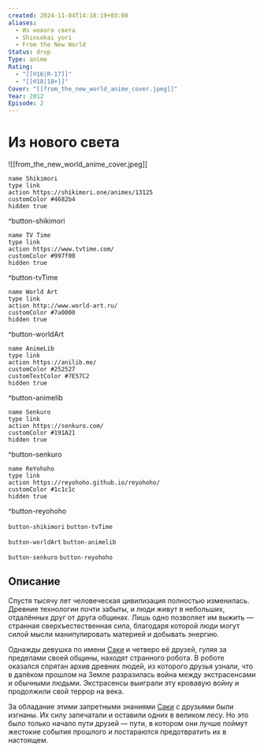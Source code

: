 ```yaml
---
created: 2024-11-04T14:18:19+03:00
aliases:
  - Из нового света
  - Shinsekai yori
  - From the New World
Status: drop
Type: anime
Rating:
  - "[[®️16|R-17]]"
  - "[[®️18|18+]]"
Cover: "[[from_the_new_world_anime_cover.jpeg]]"
Year: 2012
Episode: 2
---
```


# Из нового света

![[from_the_new_world_anime_cover.jpeg]]

```button
name Shikimori
type link
action https://shikimori.one/animes/13125
customColor #4682b4
hidden true
```
^button-shikimori

```button
name TV Time
type link
action https://www.tvtime.com/
customColor #997f00
hidden true
```
^button-tvTime

```button
name World Art
type link
action http://www.world-art.ru/
customColor #7a0000
hidden true
```
^button-worldArt

```button
name AnimeLib
type link
action https://anilib.me/
customColor #252527
customTextColor #7E57C2
hidden true
```
^button-animelib

```button
name Senkuro
type link
action https://senkuro.com/
customColor #191A21
hidden true
```
^button-senkuro

```button
name ReYohoho
type link
action https://reyohoho.github.io/reyohoho/
customColor #1c1c1c
hidden true
```
^button-reyohoho

`button-shikimori` `button-tvTime`

`button-worldArt` `button-animelib`

`button-senkuro` `button-reyohoho`

## Описание

Спустя тысячу лет человеческая цивилизация полностью изменилась. Древние технологии почти забыты, и люди живут в небольших, отдалённых друг от друга общинах. Лишь одно позволяет им выжить — странная сверхъестественная сила, благодаря которой люди могут силой мысли манипулировать материей и добывать энергию.

Однажды девушка по имени [Саки](https://shikimori.one/characters/z57569-saki-watanabe) и четверо её друзей, гуляя за пределами своей общины, находят странного робота. В роботе оказался спрятан архив древних людей, из которого друзья узнали, что в далёком прошлом на Земле разразилась война между экстрасенсами и обычными людьми. Экстрасенсы выиграли эту кровавую войну и продолжили свой террор на века.

За обладание этими запретными знаниями [Саки](https://shikimori.one/characters/z57569-saki-watanabe) с друзьями были изгнаны. Их силу запечатали и оставили одних в великом лесу. Но это было только начало пути друзей — пути, в котором они лучше поймут жестокие события прошлого и постараются предотвратить их в настоящем.
